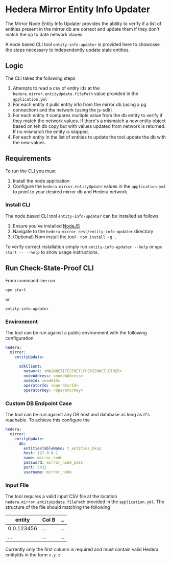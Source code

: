 # Hedera Mirror Entity Info Updater

The Mirror Node Entity Info Updater provides the ability to verify if a list of entities present in the mirror db are correct and update them if they don't match the up to date network vlaues.

A node based CLI tool `entity-info-updater` is provided here to showcase the steps necessary to independently update stale entities.

## Logic
The CLI takes the following steps

1. Attempts to read a csv of entity ids at the `hedera.mirror.entityUpdate.filePath` value provided in the `application.yml`
2. For each entity it pulls entity info from the mirror db (using a pg connection) and the network (using the js-sdk)
3. For each entity it compares multiple value from the db entity to verify if they match the network values.
    If there's a mismatch a new entity object based on teh db copy but with values updated from network is returned.
    If no mismatch the entity is skipped.
4. For each entity in the list of entities to update the tool update the db with the new values.

## Requirements
To run the CLI you must
1. Install the node application
2. Configure the `hedera.mirror.entityUpdate` values in the `application.yml` to point to your desired mirror db and Hedera network.

### Install CLI
The node based CLI tool `entity-info-updater` can be installed as follows
1. Ensure you've installed [NodeJS](https://nodejs.org/en/about/)
2. Navigate to the `hedera-mirror-rest/entity-info-updater` directory
3. (Optional) Npm install the tool -  `npm install -g .`

To verify correct installation simply run `entity-info-updater --help` or `npm start -- --help` to show usage instructions.

## Run Check-State-Proof CLI
From command line run

`npm start`

or

`entity-info-updater`

### Environment
The tool can be run against a public environment with the following configuration

```yaml
hedera:
  mirror:
    entityUpdate:
      ...
      sdkClient:
        network: <MAINNET|TESTNET|PREVIEWNET|OTHER>
        nodeAddress: <nodeAddress>
        nodeId: <nodeId>
        operatorId: <operatorId>
        operatorKey: <operatorKey>
```

### Custom DB Endpoint Case
The tool can be run against any DB host and database as long as it's reachable. To achieve this configure the

```yaml
hedera:
  mirror:
    entityUpdate:
      db:
        entitiesTableName: t_entities_bkup
        host: 127.0.0.1
        name: mirror_node
        password: mirror_node_pass
        port: 5432
        username: mirror_node
```

### Input File
The tool requires a valid input CSV file at the location `hedera.mirror.entityUpdate.filePath` provided in the `application.yml`.
The structure of the file should matching the following

| entity        | Col B | ... |
| ------------- |  ---- | --- |
| 0.0.123456    | ...   | ... |
| ...           | ...   | ... |

Currently only the first column is required and must contain valid Hedera entityIds in the form `x.y.z`

